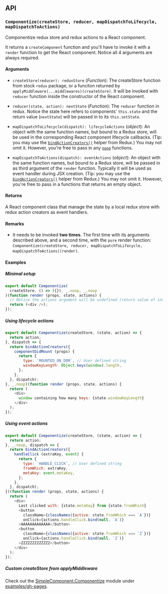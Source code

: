 ## API

### `Componentize(createStore, reducer, mapDispatchToLifecycle, mapDispatchToActions)`

Componentize redux store and redux actions to a React component.

It returns a `createComponent` function and you'll have to invoke it with a `render` function to get the React component. Notice all 4 arguments are always required.

#### Arguments

* `createStore(reducer): reduxStore` \(*Function*): The createStore function from stock `redux` package, or a funciton returned by `applyMiddleware(...middlewares)(createStore)`. It will be invoked with `reducer` function inside the constructor of the React component.

* `reducer(state, action): nextState` \(*Function*): The `reducer` function in redux. Notice the state here refers to components' `this.state` and the return value (`nextState`) will be passed in to its `this.setState`.

* `mapDispatchToLifecycle(dispatch): lifecycleActions` \(*object*): An object with the same function names, but bound to a Redux store, will be used in the corresponding React component lifecycle callbacks. (Tip: you may use the [`bindActionCreators()`](http://gaearon.github.io/redux/docs/api/bindActionCreators.html) helper from Redux.) You may not omit it. However, you're free to pass in any [`noop`](https://lodash.com/docs#noop) functions.

* `mapDispatchToActions(dispatch): eventActions` \(*object*): An object with the same function names, but bound to a Redux store, will be passed in as third argument of the `render` function. Typically it will be used as event handler during JSX creation. (Tip: you may use the [`bindActionCreators()`](http://gaearon.github.io/redux/docs/api/bindActionCreators.html) helper from Redux.) You may not omit it. However, you're free to pass in a functions that returns an empty object.

#### Returns

A React component class that manage the state by a local redux store with redux action creators as event handlers.

#### Remarks

* It needs to be invoked __two times__. The first time with its arguments described above, and a second time, with the `pure` render function: `Componentize(createStore, reducer, mapDispatchToLifecycle, mapDispatchToActions)(render)`.

#### Examples

##### Minimal setup

```js
export default Componentize(
  createStore, () => ({}), _.noop, _.noop
)(function render (props, state, actions) {
  // Notice the actions argument will be undefined (return value of invoking _.noop)
  return (<div />);
});
```

##### Using lifecycle actions

```js
export default Componentize(createStore, (state, action) => {
  return action;
}, dispatch => {
  return bindActionCreators({
    componentDidMount (props) {
      return {
        type: `MOUNTED_ON_DOM`, // User defined string
        windowKeyLength: Object.keys(window).length,
      };
    },
  }, dispatch);
}, _.noop)(function render (props, state, actions) {
  return (
    <div>
      window containing how many keys: {state.windowKeyLength}
    </div>
  );
});
```

##### Using event actions

```js
export default Componentize(createStore, (state, action) => {
  return action;
}, _.noop, dispatch => {
  return bindActionCreators({
    handleClick (extraKey, event) {
      return {
        type: `HANDLE_CLICK`, // User defined string
        fromWhich: extraKey,
        metaKey: event.metaKey,
      };
    },
  }, dispatch);
})(function render (props, state, actions) {
  return (
    <div>
      Last clicked with: {state.metaKey} from {state.fromWhich}
      <button
        className={classNames({active: state.fromWhich === `A`})}
        onClick={actions.handleClick.bind(null, `A`)}
      >AAAAAAAAAAAAA</button>
      <button
        className={classNames({active: state.fromWhich === `Z`})}
        onClick={actions.handleClick.bind(null, `Z`)}
      >ZZZZZZZZZZZZZ</button>
    </div>
  );
});
```

##### Custom createStore from applyMiddleware

Check out the [SimpleComponent.Componentize](https://github.com/tomchentw/redux-component/blob/master/examples/gh-pages/src/SimpleComponent.Componentize.js) module under [examples/gh-pages](https://github.com/tomchentw/redux-component/tree/master/examples/gh-pages).
